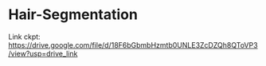 # Hair-Segmentation

Link ckpt: https://drive.google.com/file/d/18F6bGbmbHzmtb0UNLE3ZcDZQh8QToVP3/view?usp=drive_link 
